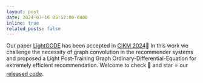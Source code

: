 ```yaml
---
layout: post
date: 2024-07-16 05:52:00-0400 
inline: true
related_posts: false
---
```


Our paper [LightGODE](https://arxiv.org/abs/2407.18910) has been accepted in [CIKM 2024](https://cikm2024.org/):tada: In this work we challenge the necessity of graph convolution in the recommender systems and proposed a Light Post-Training Graph Ordinary-Differential-Equation for extremely efficient recommendation. Welcome to check :eyes: and star :star: our [released code](https://github.com/DavidZWZ/LightGODE).